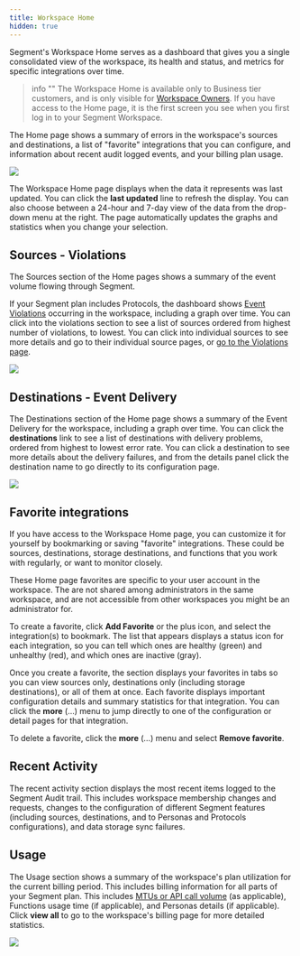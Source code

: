 ```yaml
---
title: Workspace Home
hidden: true
---
```


Segment's Workspace Home serves as a dashboard that gives you a single consolidated view of the workspace, its health and status, and metrics for specific integrations over time.

> info ""
> The Workspace Home is available only to Business tier customers, and is only visible for [Workspace Owners](/docs/segment-app/iam/roles/). If you have access to the Home page, it is the first screen you see when you first log in to your Segment Workspace.

The Home page shows a summary of errors in the workspace's sources and destinations, a list of "favorite" integrations that you can configure, and information about recent audit logged events, and your billing plan usage.

![](/docs/segment-app/images/workspace-home.png)

The Workspace Home page displays when the data it represents was last updated. You can click the **last updated** line to refresh the display. You can also choose between a 24-hour and 7-day view of the data from the drop-down menu at the right. The page automatically updates the graphs and statistics when you change your selection.

## Sources - Violations

The Sources section of the Home pages shows a summary of the event volume flowing through Segment.

If your Segment plan includes Protocols, the dashboard shows [Event Violations](/docs/protocols/validate/review-violations/) occurring in the workspace, including a graph over time. You can click into the violations section to see a list of sources ordered from highest number of violations, to lowest. You can click into individual sources to see more details and go to their individual source pages, or [go to the Violations page](https://app.segment.com/goto-my-workspace/protocols/violations).

![](/docs/segment-app/images/workspace-violations.png)


## Destinations - Event Delivery

The Destinations section of the Home page shows a summary of the Event Delivery for the workspace, including a graph over time. You can click the **destinations** link to see a list of destinations with delivery problems, ordered from highest to lowest error rate. You can click a destination to see more details about the delivery failures, and from the details panel click the destination name to go directly to its configuration page.

![](/docs/segment-app/images/workspace-home-delivery.png)


## Favorite integrations

If you have access to the Workspace Home page, you can customize it for yourself by bookmarking or saving "favorite" integrations. These could be sources, destinations, storage destinations, and functions that you work with regularly, or want to monitor closely.

These Home page favorites are specific to your user account in the workspace. The are not shared among administrators in the same workspace, and are not accessible from other workspaces you might be an administrator for.

To create a favorite, click **Add Favorite** or the plus icon, and select the integration(s) to bookmark. The list that appears displays a status icon for each integration, so you can tell which ones are healthy (green) and unhealthy (red), and which ones are inactive (gray).

Once you create a favorite, the section displays your favorites in tabs so you can view sources only, destinations only (including storage destinations), or all of them at once. Each favorite displays important configuration details and summary statistics for that integration. You can click the **more** (…) menu to jump directly to one of the configuration or detail pages for that integration.

To delete a favorite, click the **more** (…) menu and select **Remove favorite**.

## Recent Activity

The recent activity section displays the most recent items logged to the Segment Audit trail. This includes workspace membership changes and requests, changes to the configuration of different Segment features (including sources, destinations, and to Personas and Protocols configurations), and data storage sync failures.

## Usage

The Usage section shows a summary of the workspace's plan utilization for the current billing period. This includes billing information for all parts of your Segment plan. This includes [MTUs or API call volume](/docs/guides/usage-and-billing/mtus-and-throughput/) (as applicable), Functions usage time (if applicable), and Personas details (if applicable). Click **view all** to go to the workspace's billing page for more detailed statistics.

![](/docs/segment-app/images/workspace-home-usage.png)
